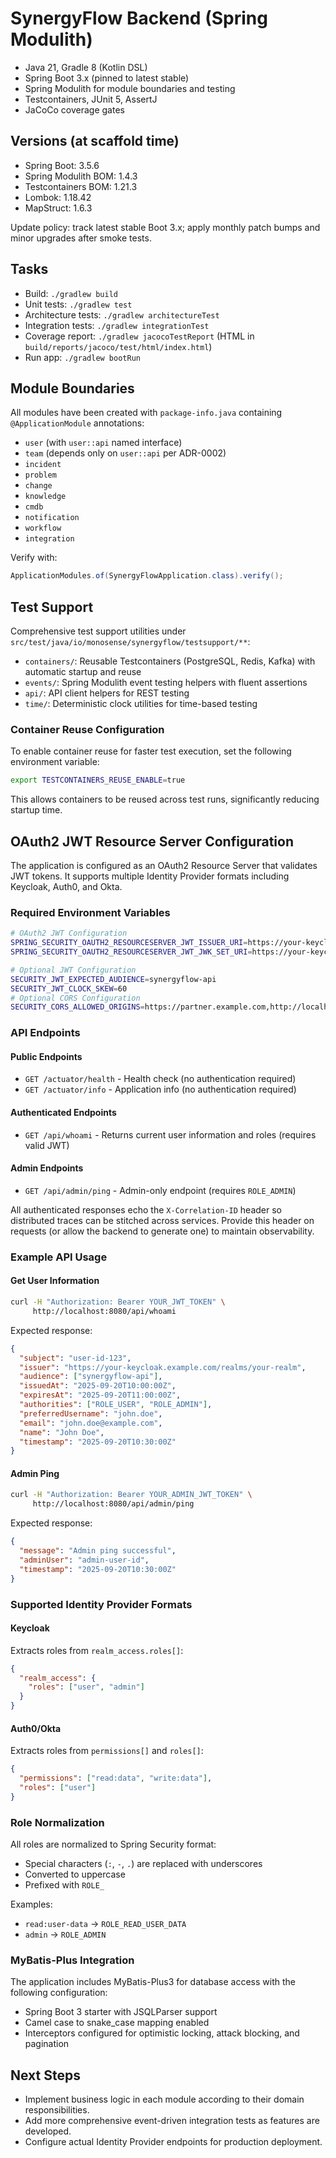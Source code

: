 # SynergyFlow Backend (Spring Modulith)

- Java 21, Gradle 8 (Kotlin DSL)
- Spring Boot 3.x (pinned to latest stable)
- Spring Modulith for module boundaries and testing
- Testcontainers, JUnit 5, AssertJ
- JaCoCo coverage gates

## Versions (at scaffold time)

- Spring Boot: 3.5.6
- Spring Modulith BOM: 1.4.3
- Testcontainers BOM: 1.21.3
- Lombok: 1.18.42
- MapStruct: 1.6.3

Update policy: track latest stable Boot 3.x; apply monthly patch bumps and minor upgrades after smoke tests.

## Tasks

- Build: `./gradlew build`
- Unit tests: `./gradlew test`
- Architecture tests: `./gradlew architectureTest`
- Integration tests: `./gradlew integrationTest`
- Coverage report: `./gradlew jacocoTestReport` (HTML in `build/reports/jacoco/test/html/index.html`)
- Run app: `./gradlew bootRun`

## Module Boundaries

All modules have been created with `package-info.java` containing `@ApplicationModule` annotations:
- `user` (with `user::api` named interface)
- `team` (depends only on `user::api` per ADR-0002)
- `incident`
- `problem`
- `change`
- `knowledge`
- `cmdb`
- `notification`
- `workflow`
- `integration`

Verify with:

```java
ApplicationModules.of(SynergyFlowApplication.class).verify();
```

## Test Support

Comprehensive test support utilities under `src/test/java/io/monosense/synergyflow/testsupport/**`:

- `containers/`: Reusable Testcontainers (PostgreSQL, Redis, Kafka) with automatic startup and reuse
- `events/`: Spring Modulith event testing helpers with fluent assertions
- `api/`: API client helpers for REST testing
- `time/`: Deterministic clock utilities for time-based testing

### Container Reuse Configuration

To enable container reuse for faster test execution, set the following environment variable:

```bash
export TESTCONTAINERS_REUSE_ENABLE=true
```

This allows containers to be reused across test runs, significantly reducing startup time.

## OAuth2 JWT Resource Server Configuration

The application is configured as an OAuth2 Resource Server that validates JWT tokens. It supports multiple Identity Provider formats including Keycloak, Auth0, and Okta.

### Required Environment Variables

```bash
# OAuth2 JWT Configuration
SPRING_SECURITY_OAUTH2_RESOURCESERVER_JWT_ISSUER_URI=https://your-keycloak.example.com/realms/your-realm
SPRING_SECURITY_OAUTH2_RESOURCESERVER_JWT_JWK_SET_URI=https://your-keycloak.example.com/realms/your-realm/protocol/openid-connect/certs

# Optional JWT Configuration
SECURITY_JWT_EXPECTED_AUDIENCE=synergyflow-api
SECURITY_JWT_CLOCK_SKEW=60
# Optional CORS Configuration
SECURITY_CORS_ALLOWED_ORIGINS=https://partner.example.com,http://localhost:3001
```

### API Endpoints

#### Public Endpoints
- `GET /actuator/health` - Health check (no authentication required)
- `GET /actuator/info` - Application info (no authentication required)

#### Authenticated Endpoints
- `GET /api/whoami` - Returns current user information and roles (requires valid JWT)

#### Admin Endpoints
- `GET /api/admin/ping` - Admin-only endpoint (requires `ROLE_ADMIN`)

All authenticated responses echo the `X-Correlation-ID` header so distributed traces can be stitched across services. Provide this header on requests (or allow the backend to generate one) to maintain observability.

### Example API Usage

#### Get User Information
```bash
curl -H "Authorization: Bearer YOUR_JWT_TOKEN" \
     http://localhost:8080/api/whoami
```

Expected response:
```json
{
  "subject": "user-id-123",
  "issuer": "https://your-keycloak.example.com/realms/your-realm",
  "audience": ["synergyflow-api"],
  "issuedAt": "2025-09-20T10:00:00Z",
  "expiresAt": "2025-09-20T11:00:00Z",
  "authorities": ["ROLE_USER", "ROLE_ADMIN"],
  "preferredUsername": "john.doe",
  "email": "john.doe@example.com",
  "name": "John Doe",
  "timestamp": "2025-09-20T10:30:00Z"
}
```

#### Admin Ping
```bash
curl -H "Authorization: Bearer YOUR_ADMIN_JWT_TOKEN" \
     http://localhost:8080/api/admin/ping
```

Expected response:
```json
{
  "message": "Admin ping successful",
  "adminUser": "admin-user-id",
  "timestamp": "2025-09-20T10:30:00Z"
}
```

### Supported Identity Provider Formats

#### Keycloak
Extracts roles from `realm_access.roles[]`:
```json
{
  "realm_access": {
    "roles": ["user", "admin"]
  }
}
```

#### Auth0/Okta
Extracts roles from `permissions[]` and `roles[]`:
```json
{
  "permissions": ["read:data", "write:data"],
  "roles": ["user"]
}
```

### Role Normalization

All roles are normalized to Spring Security format:
- Special characters (`:`, `-`, `.`) are replaced with underscores
- Converted to uppercase
- Prefixed with `ROLE_`

Examples:
- `read:user-data` → `ROLE_READ_USER_DATA`
- `admin` → `ROLE_ADMIN`

### MyBatis-Plus Integration

The application includes MyBatis-Plus3 for database access with the following configuration:
- Spring Boot 3 starter with JSQLParser support
- Camel case to snake_case mapping enabled
- Interceptors configured for optimistic locking, attack blocking, and pagination

## Next Steps

- Implement business logic in each module according to their domain responsibilities.
- Add more comprehensive event-driven integration tests as features are developed.
- Configure actual Identity Provider endpoints for production deployment.
